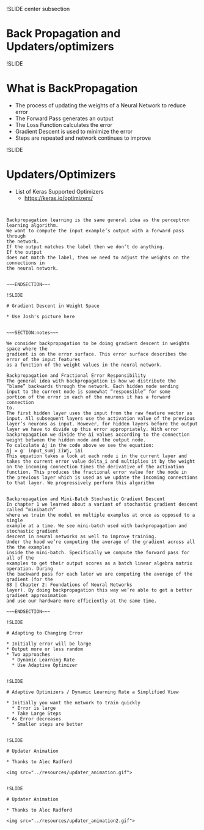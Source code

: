 !SLIDE center subsection

# Back Propagation and Updaters/optimizers


!SLIDE

# What is BackPropagation

* The process of updating the weights of a Neural Network to reduce error
* The Forward Pass generates an output
* The Loss Function calculates the error
* Gradient Descent is used to minimize the error
* Steps are repeated and network continues to improve


!SLIDE

# Updaters/Optimizers

* List of Keras Supported Optimizers
  * https://keras.io/optimizers/



~~~SECTION:notes~~~


Backpropagation learning is the same general idea as the perceptron learning algorithm.
We want to compute the input example’s output with a forward pass through
the network. 
If the output matches the label then we don’t do anything. 
If the output
does not match the label, then we need to adjust the weights on the connections in
the neural network.


~~~ENDSECTION~~~

!SLIDE

# Gradient Descent in Weight Space

* Use Josh's picture here


~~~SECTION:notes~~~

We consider backpropagation to be doing gradient descent in weights space where the
gradient is on the error surface. This error surface describes the error of the input features
as a function of the weight values in the neural network.

Backpropagation and Fractional Error Responsibility
The general idea with backpropagation is how we distribute the
“blame” backwards through the network. Each hidden node sending
input to the current node is somewhat “responsible” for some
portion of the error in each of the neurons it has a forward connection
to.
The first hidden layer uses the input from the raw feature vector as
input. All subsequent layers use the activation value of the previous
layer’s neurons as input. However, for hidden layers before the output
layer we have to divide up this error appropriately. With error
backpropagation we divide the Δi values according to the connection
weight between the hidden node and the output node.
To calculate Δj in the code above we see the equation:
Δj = g′ input_sumj ΣiWj, iΔi
This equation takes a look at each node i in the current layer and
takes the current error value delta_i and multiplies it by the weight
on the incoming connection times the derivative of the activation
function. This produces the fractional error value for the node in
the previous layer which is used as we update the incoming connections
to that layer. We progressively perform this algorithm


Backpropagation and Mini-Batch Stochastic Gradient Descent
In chapter 1 we learned about a variant of stochastic gradient descent called “minibatch”
where we train the model on multiple examples at once as opposed to a single
example at a time. We see mini-batch used with backpropagation and stochastic gradient
descent in neural networks as well to improve training.
Under the hood we’re computing the average of the gradient across all the the examples
inside the mini-batch. Specifically we compute the forward pass for all of the
examples to get their output scores as a batch linear algebra matrix operation. During
the backward pass for each later we are computing the average of the gradient (for the
88 | Chapter 2: Foundations of Neural Networks
layer). By doing backpropagation this way we’re able to get a better gradient approximation
and use our hardware more efficiently at the same time.

~~~ENDSECTION~~~

!SLIDE

# Adapting to Changing Error 

* Initially error will be large
* Output more or less random
* Two approaches
  * Dynamic Learning Rate
  * Use Adaptive Optimizer


!SLIDE 

# Adaptive Optimizers / Dynamic Learning Rate a Simplified View
 
* Initially you want the network to train quickly
  * Error is large
  * Take Large Steps
* As Error decreases
  * Smaller steps are better
  
  
!SLIDE

# Updater Animation

* Thanks to Alec Radford

<img src="../resources/updater_animation.gif">


!SLIDE 

# Updater Animation

* Thanks to Alec Radford

<img src="../resources/updater_animation2.gif">


 
